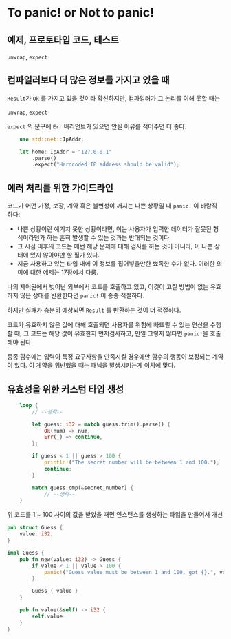 # To panic! or Not to panic!

## 예제, 프로토타입 코드, 테스트

`unwrap`, `expect`

## 컴파일러보다 더 많은 정보를 가지고 있을 때

`Result`가 `Ok` 를 가지고 있을 것이라 확신하지만, 컴파일러가 그 논리를 이해 못할 때는

`unwrap`, `expect`

`expect` 의 문구에 `Err` 배리언트가 있으면 안될 이유를 적어주면 더 좋다.

```rust
    use std::net::IpAddr;

    let home: IpAddr = "127.0.0.1"
        .parse()
        .expect("Hardcoded IP address should be valid");
```

## 에러 처리를 위한 가이드라인

코드가 어떤 가정, 보장, 계약 혹은 불변성이 깨지는 나쁜 상황일 때 `panic!` 이 바람직 하다:

- 나쁜 상황이란 예기치 못한 상황이라면, 이는 사용자가 입력한 데이터가 잘못된 형식이라던가 하는 흔히 발생할 수 있는 것과는 반대되는 것이다.
- 그 시점 이후의 코드는 매번 해당 문제에 대해 검사를 하는 것이 아니라, 이 나쁜 상태에 있지 않아야만 할 필가 있다.
- 지금 사용하고 있는 타입 내에 이 정보를 집어넣을만한 뾰족한 수가 없다. 이러한 의미에 대한 예제는 17장에서 다룸.

나의 제어권에서 벗어난 외부에서 코드를 호출하고 있고, 이것이 고칠 방법이 없는 유효하지 않은 상태를 반환한다면 `panic!` 이 종종 적절하다.

하지만 실패가 충분히 예상되면 `Result` 를 반환하는 것이 더 적절하다.

코드가 유효하지 않은 값에 대해 호출되면 사용자를 위험에 빠뜨릴 수 있는 연산을 수행할 때, 그 코드는 해당 값이 유효한지 먼저검사하고, 만일 그렇지 않다면 `panic!`을 호출해야 된다.

종종 함수에는 입력이 특정 요구사항을 만족시킬 경우에만 함수의 행동이 보장되는 계약이 있다. 이 계약을 위반했을 때는 패닉을 발생시키는게 이치에 맞다.

## 유효성을 위한 커스텀 타입 생성

```rust
    loop {
        // --생략--

        let guess: i32 = match guess.trim().parse() {
            Ok(num) => num,
            Err(_) => continue,
        };

        if guess < 1 || guess > 100 {
            println!("The secret number will be between 1 and 100.");
            continue;
        }

        match guess.cmp(&secret_number) {
            // --생략--
    }
```

위 코드를 1 ~ 100 사이의 값을 받았을 때면 인스턴스를 생성하는 타입을 만들어서 개선

```rust
pub struct Guess {
    value: i32,
}

impl Guess {
    pub fn new(value: i32) -> Guess {
        if value < 1 || value > 100 {
            panic!("Guess value must be between 1 and 100, got {}.", value);
        }

        Guess { value }
    }

    pub fn value(&self) -> i32 {
        self.value
    }
}
```
